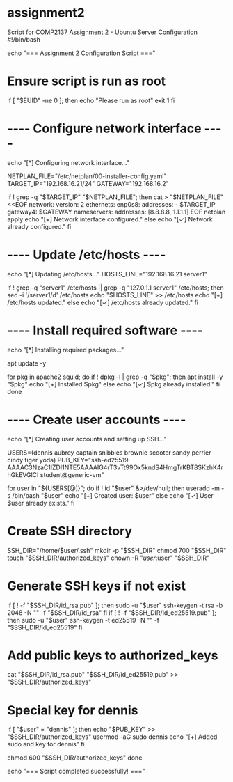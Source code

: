# assignment2
Script for COMP2137 Assignment 2 - Ubuntu Server Configuration
#!/bin/bash

echo "=== Assignment 2 Configuration Script ==="

# Ensure script is run as root
if [ "$EUID" -ne 0 ]; then
  echo "Please run as root"
  exit 1
fi

# ---- Configure network interface ----
echo "[*] Configuring network interface..."

NETPLAN_FILE="/etc/netplan/00-installer-config.yaml"
TARGET_IP="192.168.16.21/24"
GATEWAY="192.168.16.2"

if ! grep -q "$TARGET_IP" "$NETPLAN_FILE"; then
  cat > "$NETPLAN_FILE" <<EOF
network:
  version: 2
  ethernets:
    enp0s8:
      addresses:
        - $TARGET_IP
      gateway4: $GATEWAY
      nameservers:
        addresses: [8.8.8.8, 1.1.1.1]
EOF
  netplan apply
  echo "[+] Network interface configured."
else
  echo "[✓] Network already configured."
fi

# ---- Update /etc/hosts ----
echo "[*] Updating /etc/hosts..."
HOSTS_LINE="192.168.16.21 server1"

if ! grep -q "server1" /etc/hosts || grep -q "127.0.1.1 server1" /etc/hosts; then
  sed -i '/server1/d' /etc/hosts
  echo "$HOSTS_LINE" >> /etc/hosts
  echo "[+] /etc/hosts updated."
else
  echo "[✓] /etc/hosts already updated."
fi

# ---- Install required software ----
echo "[*] Installing required packages..."

apt update -y

for pkg in apache2 squid; do
  if ! dpkg -l | grep -q "$pkg"; then
    apt install -y "$pkg"
    echo "[+] Installed $pkg"
  else
    echo "[✓] $pkg already installed."
  fi
done

# ---- Create user accounts ----
echo "[*] Creating user accounts and setting up SSH..."

USERS=(dennis aubrey captain snibbles brownie scooter sandy perrier cindy tiger yoda)
PUB_KEY="ssh-ed25519 AAAAC3NzaC1lZDI1NTE5AAAAIG4rT3vTt99Ox5kndS4HmgTrKBT8SKzhK4rhGkEVGlCI student@generic-vm"

for user in "${USERS[@]}"; do
  if ! id "$user" &>/dev/null; then
    useradd -m -s /bin/bash "$user"
    echo "[+] Created user: $user"
  else
    echo "[✓] User $user already exists."
  fi

  # Create SSH directory
  SSH_DIR="/home/$user/.ssh"
  mkdir -p "$SSH_DIR"
  chmod 700 "$SSH_DIR"
  touch "$SSH_DIR/authorized_keys"
  chown -R "$user:$user" "$SSH_DIR"

  # Generate SSH keys if not exist
  if [ ! -f "$SSH_DIR/id_rsa.pub" ]; then
    sudo -u "$user" ssh-keygen -t rsa -b 2048 -N "" -f "$SSH_DIR/id_rsa"
  fi
  if [ ! -f "$SSH_DIR/id_ed25519.pub" ]; then
    sudo -u "$user" ssh-keygen -t ed25519 -N "" -f "$SSH_DIR/id_ed25519"
  fi

  # Add public keys to authorized_keys
  cat "$SSH_DIR/id_rsa.pub" "$SSH_DIR/id_ed25519.pub" >> "$SSH_DIR/authorized_keys"

  # Special key for dennis
  if [ "$user" = "dennis" ]; then
    echo "$PUB_KEY" >> "$SSH_DIR/authorized_keys"
    usermod -aG sudo dennis
    echo "[+] Added sudo and key for dennis"
  fi

  chmod 600 "$SSH_DIR/authorized_keys"
done

echo "=== Script completed successfully! ==="
